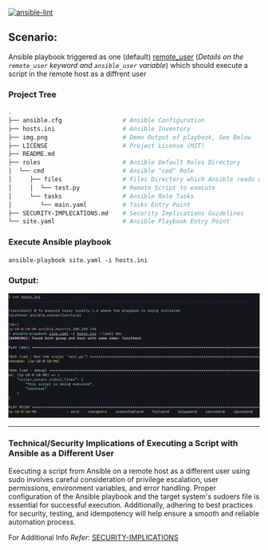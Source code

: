 [![ansible-lint](https://github.com/psadi/ansible-remote-script-exec/actions/workflows/ci.yaml/badge.svg)](https://github.com/psadi/ansible-remote-script-exec/actions/workflows/ci.yaml)

## **Scenario:**

Ansible playbook triggered as one (default) [remote_user](https://docs.ansible.com/ansible/9/collections/ansible/builtin/ssh_connection.html#ssh-connection) (_Details on the `remote_user` keyword and `ansible_user` variable_) which should execute a script in the remote host as a diffrent user

### **Project Tree**

```bash
.
├── ansible.cfg                 # Ansible Configuration
├── hosts.ini                   # Ansible Inventory
├── img.png                     # Demo Output of playbook, See Below
├── LICENSE                     # Project License (MIT)
├── README.md
├── roles                       # Ansible Default Roles Directory
│  └── cmd                      # Ansible "cmd" Role
│     ├── files                 # Files Directory which Ansible reads when the Role `cmd` in invoked
│     │  └── test.py            # Remote Script to execute
│     └── tasks                 # Ansible Role Tasks
│        └── main.yaml          # Tasks Entry Point
├── SECURITY-IMPLECATIONS.md    # Security Implications Guidelines
└── site.yaml                   # Ansible Playbook Entry Point
```

### **Execute Ansible playbook**

`ansible-playbook site.yaml -i hosts.ini`

### **Output:**

![](./img.png)

---

### **Technical/Security Implications of Executing a Script with Ansible as a Different User**

Executing a script from Ansible on a remote host as a different user using sudo involves careful consideration of privilege escalation, user permissions, environment variables, and error handling. Proper configuration of the Ansible playbook and the target system's sudoers file is essential for successful execution. Additionally, adhering to best practices for security, testing, and idempotency will help ensure a smooth and reliable automation process.

For Additional Info _Refer:_ [SECURITY-IMPLICATIONS](./SECURITY-IMPLICATIONS.md)
